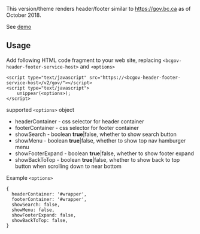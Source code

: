 This version/theme renders header/footer similar to https://gov.bc.ca as of October 2018.

See [demo](https://mygovbc-core-headerfooterservice-gcpe-mygovbc-demo.pathfinder.gov.bc.ca/v2/gov/test.html)

## Usage
Add following HTML code fragment to your web site, replacing `<bcgov-header-footer-service-host>` and `<options>`

```
<script type="text/javascript" src="https://<bcgov-header-footer-service-host>/v2/gov/"></script>
<script type="text/javascript">
    unippear(<options>);
</script>
```
supported `<options>` object

* headerContainer - css selector for header container
* footerContainer - css selector for footer container
* showSearch - boolean **true**|false, whether to show search button
* showMenu - boolean **true**|false, whether to show top nav hamburger menu
* showFooterExpand - boolean **true**|false, whether to show footer expand
* showBackToTop - boolean **true**|false, whether to show back to top button when scrolling down to near bottom

Example `<options>`

```
{
  headerContainer: '#wrapper',
  footerContainer: '#wrapper',
  showSearch: false,
  showMenu: false,
  showFooterExpand: false,
  showBackToTop: false,
}
```
